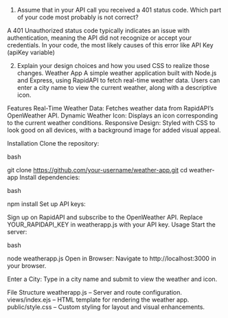 1. Assume that in your API call you received a 401 status code. Which part of your code most probably is not correct?

A 401 Unauthorized status code typically indicates an issue with authentication, meaning the API did not recognize or accept your credentials. In your code, the most likely causes of this error like API Key (apiKey variable)


2. Explain your design choices and how you used CSS to realize those changes.
Weather App
A simple weather application built with Node.js and Express, using RapidAPI to fetch real-time weather data. Users can enter a city name to view the current weather, along with a descriptive icon.

Features
Real-Time Weather Data: Fetches weather data from RapidAPI’s OpenWeather API.
Dynamic Weather Icon: Displays an icon corresponding to the current weather conditions.
Responsive Design: Styled with CSS to look good on all devices, with a background image for added visual appeal.

Installation
Clone the repository:

bash

git clone https://github.com/your-username/weather-app.git
cd weather-app
Install dependencies:

bash

npm install
Set up API keys:

Sign up on RapidAPI and subscribe to the OpenWeather API.
Replace YOUR_RAPIDAPI_KEY in weatherapp.js with your API key.
Usage
Start the server:

bash

node weatherapp.js
Open in Browser: Navigate to http://localhost:3000 in your browser.

Enter a City: Type in a city name and submit to view the weather and icon.

File Structure
weatherapp.js – Server and route configuration.
views/index.ejs – HTML template for rendering the weather app.
public/style.css – Custom styling for layout and visual enhancements.